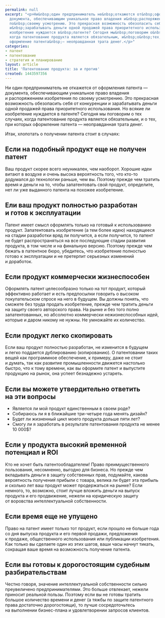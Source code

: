 ```yaml
---
permalink: null
excerpt: "<p>Ни&nbsp;один предприниматель не&nbsp;откажется от&nbsp;оформления патента&nbsp;—
  документа, обеспечивающим уникальное право владения и&nbsp;распоряжением изобретения
  по&nbsp;своему усмотрению. Это прекрасная возможность обезопасить себя от&nbsp;конкуренции
  и&nbsp;зарабатывать деньги одной продажей права приоритетного использования. Но&nbsp;всякие&nbsp;ли
  изобретение нуждается в&nbsp;патенте? Сегодня мы&nbsp;поговорим о&nbsp;тех случаях,
  когда патентование продукта является обязательным, и&nbsp;о&nbsp;тех, при которых
  оформление патента&nbsp;— неоправданная трата денег.</p>"
categories:
- патент
- патентование
- стратегия и планирование
layout: article
title: 'Патентование продукта: за и против'
created: 1443597356
---
```

<p>Ни&nbsp;один предприниматель не&nbsp;откажется от&nbsp;оформления патента&nbsp;— документа, обеспечивающим уникальное право владения и&nbsp;распоряжением изобретения по&nbsp;своему усмотрению. Это прекрасная возможность обезопасить себя от&nbsp;конкуренции и&nbsp;зарабатывать деньги одной продажей права приоритетного использования. Но&nbsp;всякие&nbsp;ли изобретение нуждается в&nbsp;патенте? Сегодня мы&nbsp;поговорим о&nbsp;тех случаях, когда патентование продукта является обязательным, и&nbsp;о&nbsp;тех, при которых оформление патента&nbsp;— неоправданная трата денег.</p>
<p>Итак, хлопотать о&nbsp;получении патента стоит в&nbsp;случаях:</p>
<h2>Если на&nbsp;подобный продукт еще не&nbsp;получен патент</h2>
<p>Ваш продукт скорее всего неуникален, чем наоборот. Хорошие идеи витают в&nbsp;воздухе и&nbsp;очень высока вероятность того, что кто-то додумался до&nbsp;технологии раньше, чем&nbsp;вы. Поэтому прежде чем тратить время и&nbsp;деньги на&nbsp;то, чтобы запатентовать свой продукт, определите, нет&nbsp;ли уже выданного патента на&nbsp;похожее изобретение.</p>
<h2>Ели ваш продукт полностью разработан и&nbsp;готов к&nbsp;эксплуатации</h2>
<p>Патент имеет смысл оформлять только на&nbsp;готовый к&nbsp;использованию продукт. Запатентовать изобретение (а&nbsp;тем более идею) находящееся на&nbsp;стадии разработки вряд&nbsp;ли получится, а&nbsp;если получится, то&nbsp;патент не&nbsp;будет распространяться на&nbsp;все последующие стадии развития продукта, в&nbsp;том числе и&nbsp;на&nbsp;финальную версию. Поэтому прежде чем бежать в&nbsp;патентное бюро, убедитесь, что изобретение полностью готово к&nbsp;эксплуатации и&nbsp;не&nbsp;претерпит серьезных изменений и&nbsp;доработок.</p>
<h2>Если продукт коммерчески жизнеспособен</h2>
<p>Оформлять патент целесообразно только на&nbsp;тот продукт, который эффективно работает и&nbsp;есть предпосылки говорить о&nbsp;высоком покупательском спросе на&nbsp;него в&nbsp;будущем. Вы&nbsp;должны понять, что сможете без труда продать изобретение, прежде чем тратить деньги на&nbsp;защиту своего авторского права. На&nbsp;рынке и&nbsp;без того полно запатентованных, но&nbsp;абсолютно коммерчески нежизнеспособных идей, которые и&nbsp;даром никому не&nbsp;нужны. Не&nbsp;умножайте их&nbsp;количество.</p>
<h2>Если продукт легко скопировать</h2>
<p>Если ваш продукт полностью разработан, не&nbsp;изменится в&nbsp;будущем и&nbsp;легко поддается дублированию (копированию). О&nbsp;патентовании таких вещей как программное обеспечение, к&nbsp;примеру, даже не&nbsp;стоит и&nbsp;думать, так как развитие промышленности движется настолько быстро, что к&nbsp;тому времени, как вы&nbsp;оформите патент и&nbsp;выпустите продукцию на&nbsp;рынок, она успеет безнадежно устареть. </p>
<h2>Если вы&nbsp;можете утвердительно ответить на&nbsp;эти вопросы</h2>
<p>
	<ul>
		<li><span>Является</span>&nbsp;<span>ли мой продукт единственным в</span>&nbsp;<span>своем роде?</span></li>
		<li><span>Собираюсь</span>&nbsp;<span>ли я</span>&nbsp;<span>в</span>&nbsp;<span>ближайшие три-четыре года менять дизайн?</span></li>
		<li><span>Будет</span>&nbsp;<span>ли жизненный цикл моего продукта дольше пяти лет?</span></li>
		<li><span>Смогу</span>&nbsp;<span>ли я</span>&nbsp;<span>заработать в</span>&nbsp;<span>результате патентования продукта не</span>&nbsp;<span>менее 10 000$?</span></li>
	</ul>
</p>
<h2>Если у&nbsp;продукта высокий временной потенциал и&nbsp;ROI</h2>
<p>Кто не&nbsp;хочет быть патентообладателем! Право преимущественного пользования, несомненно, выгодно для бизнеса. Но&nbsp;прежде чем вкладывать деньги в&nbsp;защиту собственных прав, подумайте, какова вероятность получения прибыли с&nbsp;товара, велика&nbsp;ли будет эта прибыль и&nbsp;сколько лет ваш продукт может продержаться на&nbsp;рынке? Если немного, то, возможно, стоит лучше вложить деньги на&nbsp;выпуск продукта и&nbsp;его продвижение, нежели на&nbsp;юридическую защиту от&nbsp;воровства интеллектуальной собственности.</p>
<h2>Если время еще не&nbsp;упущено</h2>
<p>Право на&nbsp;патент имеет только тот продукт, если прошло не&nbsp;больше года со&nbsp;дня выпуска продукта и&nbsp;его первой продажи, предложения к&nbsp;продаже, общественного использования или публикации изобретения. Как только вы&nbsp;сделаете один из&nbsp;этих шагов, ваши часы начнут тикать, сокращая ваше время на&nbsp;возможность получение патента.</p>
<h2>Если вы&nbsp;готовы к&nbsp;дорогостоящим судебным разбирательствам</h2>
<p>Честно говоря, значение интеллектуальной собственности сильно преувеличено предпринимателями. Это больше отвлекает, нежели приносит реальной пользы. Поэтому если вы&nbsp;не&nbsp;готовы тратить большое количество времени и&nbsp;денег (а&nbsp;тяжбы по&nbsp;защите патентного права достаточно дорогостоящи), то&nbsp;лучше сосредоточьтесь на&nbsp;выполнении бизнес-плана и&nbsp;удовлетворении запросов клиентов.</p>
